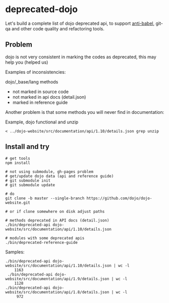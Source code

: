 # deprecated-dojo

Let's build a complete list of dojo deprecated api, to support [anti-babel](https://github.com/gratex/anti-babel), git-qa and other code quality and refactoring tools.

## Problem

dojo is not very consistent in marking the codes as deprecated, 
this may help you (helped us)

Examples of inconsistencies:

dojo/_base/lang methods 
- not marked in source code
- not marked in api docs (detail.json)
- marked in reference guide

Another problem is that some methods you will never find in documentation:

Example, dojo functional and unzip

	< ../dojo-website/src/documentation/api/1.10/details.json grep unzip

## Install and try
	
	# get tools
	npm install

	# not using submodule, gh-pages problem
	# get/update dojo data (api and reference guide)
	# git submodule init
	# git submodule update

	# do
	git clone -b master --single-branch https://github.com/dojo/dojo-website.git

	# or if clone somewhere on disk adjust paths

	# methods deprecated in API docs (detail.json)
	./bin/deprecated-api dojo-website/src/documentation/api/1.10/details.json

	# modules with some deprecated apis
	./bin/deprecated-reference-guide

Samples:

	./bin/deprecated-api dojo-website/src/documentation/api/1.10/details.json | wc -l
	    1163
	 ./bin/deprecated-api dojo-website/src/documentation/api/1.9/details.json | wc -l
	    1128
	./bin/deprecated-api dojo-website/src/documentation/api/1.8/details.json | wc -l
	     972	



